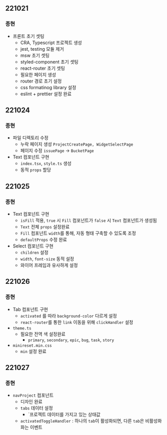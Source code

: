 ## 221021
### 종현
  + 프론트 초기 셋팅
    + CRA, Typescript 프로젝트 생성
    + jest, testing 모듈 제거
    + msw 초기 셋팅
    + styled-component 초기 셋팅
    + react-router 초기 셋팅
    + 필요한 페이지 생성
    + router 경로 초기 설정
    + css formatinog library 설정
    + eslint + prettier 설정 완료

## 221024
### 종현
  + 파일 디렉토리 수정
    + 누락 페이지 생성 `ProjectCreatePage, WidgetSelectPage`
    + 페이지 수정 `issuePage` -> `BucketPage`
  + Text 컴포넌트 구현
    + `index.tsx`, `style.ts` 생성
    + 동적 `props` 할당

## 221025
### 종현
  + Text 컴포넌트 구현
    + `isFill` 적용, `true` 시 `Fill` 컴포넌트가 `false` 시 `Text` 컴포넌트가 생성됨
    + `Text` 전체 `props` 설정완료
    + `Fill` 컴포넌트 `width`를 통해, 자동 형태 구축할 수 있도록 조정 
    + `defaultProps` 수정 완료
  + Select 컴포넌트 구현
    + `children` 설정
    + `width`, `font-size` 동적 설정
    + 와이어 프레임과 유사하게 설정


## 221026
### 종현
  + Tab 컴포넌트 구현
    + `activated` 를 따라 `background-color` 다르게 설정
    + `react-router`를 통한 `link` 이동을 위해 `clickHandler` 설정
  + `theme.ts`
    + 필요한 전역 색 설정완료
      + `primary`, `secondary`, `epic`, `bug`, `task`, `story`
  + `minireset.min.css`
    + `min` 설정 완료

## 221027
### 종현
  + `navProject` 컴포넌트
    + 디자인 완료
    + `tabs` 데이터 설정
      + `프로젝트 데이터를 가지고 있는 상태값
    + `activatedToggleHandler` : 하나의 `tab`이 활성화되면, 다른 `tab`은 비활성화 화는 이벤트
    